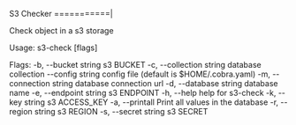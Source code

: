 S3 Checker
===========|

Check object in a s3 storage

Usage:
  s3-check [flags]

Flags:
  -b, --bucket string       s3 BUCKET
  -c, --collection string   database collection
      --config string       config file (default is $HOME/.cobra.yaml)
  -m, --connection string   database connection url
  -d, --database string     database name
  -e, --endpoint string     s3 ENDPOINT
  -h, --help                help for s3-check
  -k, --key string          s3 ACCESS_KEY
  -a, --printall            Print all values in the database
  -r, --region string       s3 REGION
  -s, --secret string       s3 SECRET